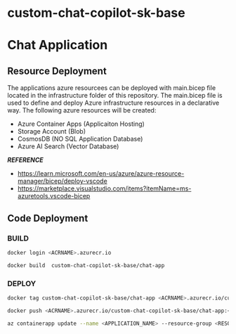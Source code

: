 # custom-chat-copilot-sk-base

# Chat Application 

## Resource Deployment

The applications azure resourcees can be deployed with main.bicep file located in the infrastructure folder of this repository. The main.bicep file is used to define and deploy Azure infrastructure resources in a declarative way. The following azure resources will be created:

- Azure Container Apps (Applicaiton Hosting)
- Storage Account (Blob)
- CosmosDB (NO SQL Application Database)
- Azure AI Search (Vector Database)

***REFERENCE***
- https://learn.microsoft.com/en-us/azure/azure-resource-manager/bicep/deploy-vscode
- https://marketplace.visualstudio.com/items?itemName=ms-azuretools.vscode-bicep

## Code Deployment

### BUILD

```bash
docker login <ACRNAME>.azurecr.io
```
```bash
docker build  custom-chat-copilot-sk-base/chat-app
```

### DEPLOY

```bash
docker tag custom-chat-copilot-sk-base/chat-app <ACRNAME>.azurecr.io/custom-chat-copilot-sk-base/chat-app:<VERSION>
```
```bash
docker push <ACRNAME>.azurecr.io/custom-chat-copilot-sk-base/chat-app:<VERSION>
```
```bash
az containerapp update --name <APPLICATION_NAME> --resource-group <RESOURCE_GROUP_NAME> --image <IMAGE_NAME>
```
